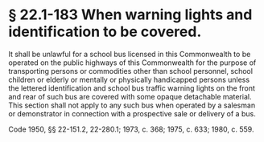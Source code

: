 # § 22.1-183 When warning lights and identification to be covered.

<p>It shall be unlawful for a school bus licensed in this Commonwealth to be operated on the public highways of this Commonwealth for the purpose of transporting persons or commodities other than school personnel, school children or elderly or mentally or physically handicapped persons unless the lettered identification and school bus traffic warning lights on the front and rear of such bus are covered with some opaque detachable material. This section shall not apply to any such bus when operated by a salesman or demonstrator in connection with a prospective sale or delivery of a bus.</p><p>Code 1950, §§ 22-151.2, 22-280.1; 1973, c. 368; 1975, c. 633; 1980, c. 559.</p>